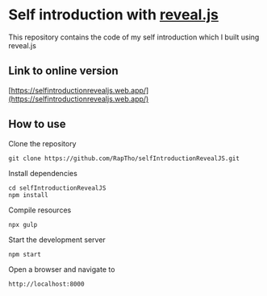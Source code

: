 # Self introduction with [reveal.js](https://revealjs.com/)

This repository contains the code of my self introduction which I built using reveal.js

## Link to online version

[https://selfintroductionrevealjs.web.app/](https://selfintroductionrevealjs.web.app/)

## How to use

Clone the repository

```
git clone https://github.com/RapTho/selfIntroductionRevealJS.git
```

Install dependencies

```
cd selfIntroductionRevealJS
npm install
```

Compile resources

```
npx gulp
```

Start the development server

```
npm start
```

Open a browser and navigate to

```
http://localhost:8000
```
